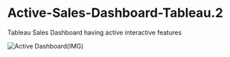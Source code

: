 # Active-Sales-Dashboard-Tableau.2
Tableau Sales Dashboard having active interactive features

![Active Dashboard(IMG)](https://user-images.githubusercontent.com/63396845/104719587-b5904d80-5752-11eb-8dd7-0ac4f78e235b.png)
